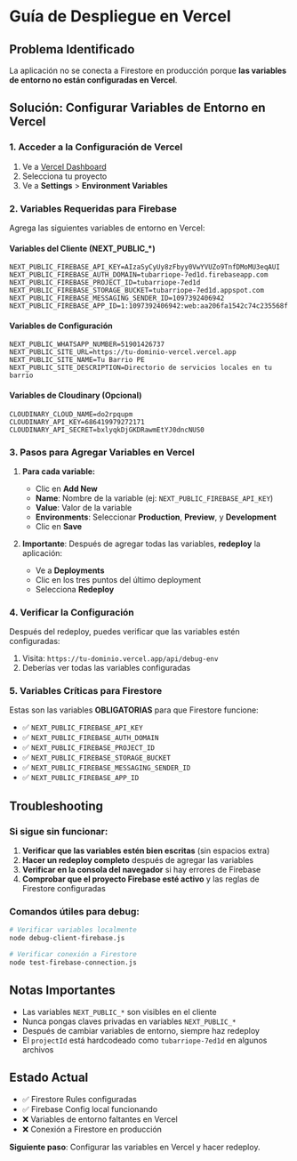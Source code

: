 # Guía de Despliegue en Vercel

## Problema Identificado

La aplicación no se conecta a Firestore en producción porque **las variables de entorno no están configuradas en Vercel**.

## Solución: Configurar Variables de Entorno en Vercel

### 1. Acceder a la Configuración de Vercel

1. Ve a [Vercel Dashboard](https://vercel.com/dashboard)
2. Selecciona tu proyecto
3. Ve a **Settings** > **Environment Variables**

### 2. Variables Requeridas para Firebase

Agrega las siguientes variables de entorno en Vercel:

#### Variables del Cliente (NEXT_PUBLIC_*)
```
NEXT_PUBLIC_FIREBASE_API_KEY=AIzaSyCyUy8zFbyy0VwYVUZo9TnfDMoMU3eqAUI
NEXT_PUBLIC_FIREBASE_AUTH_DOMAIN=tubarriope-7ed1d.firebaseapp.com
NEXT_PUBLIC_FIREBASE_PROJECT_ID=tubarriope-7ed1d
NEXT_PUBLIC_FIREBASE_STORAGE_BUCKET=tubarriope-7ed1d.appspot.com
NEXT_PUBLIC_FIREBASE_MESSAGING_SENDER_ID=1097392406942
NEXT_PUBLIC_FIREBASE_APP_ID=1:1097392406942:web:aa206fa1542c74c235568f
```

#### Variables de Configuración
```
NEXT_PUBLIC_WHATSAPP_NUMBER=51901426737
NEXT_PUBLIC_SITE_URL=https://tu-dominio-vercel.vercel.app
NEXT_PUBLIC_SITE_NAME=Tu Barrio PE
NEXT_PUBLIC_SITE_DESCRIPTION=Directorio de servicios locales en tu barrio
```

#### Variables de Cloudinary (Opcional)
```
CLOUDINARY_CLOUD_NAME=do2rpqupm
CLOUDINARY_API_KEY=686419979272171
CLOUDINARY_API_SECRET=bxlyqkDjGKDRawmEtYJ0dncNUS0
```

### 3. Pasos para Agregar Variables en Vercel

1. **Para cada variable:**
   - Clic en **Add New**
   - **Name**: Nombre de la variable (ej: `NEXT_PUBLIC_FIREBASE_API_KEY`)
   - **Value**: Valor de la variable
   - **Environments**: Seleccionar **Production**, **Preview**, y **Development**
   - Clic en **Save**

2. **Importante**: Después de agregar todas las variables, **redeploy** la aplicación:
   - Ve a **Deployments**
   - Clic en los tres puntos del último deployment
   - Selecciona **Redeploy**

### 4. Verificar la Configuración

Después del redeploy, puedes verificar que las variables estén configuradas:

1. Visita: `https://tu-dominio.vercel.app/api/debug-env`
2. Deberías ver todas las variables configuradas

### 5. Variables Críticas para Firestore

Estas son las variables **OBLIGATORIAS** para que Firestore funcione:

- ✅ `NEXT_PUBLIC_FIREBASE_API_KEY`
- ✅ `NEXT_PUBLIC_FIREBASE_AUTH_DOMAIN`
- ✅ `NEXT_PUBLIC_FIREBASE_PROJECT_ID`
- ✅ `NEXT_PUBLIC_FIREBASE_STORAGE_BUCKET`
- ✅ `NEXT_PUBLIC_FIREBASE_MESSAGING_SENDER_ID`
- ✅ `NEXT_PUBLIC_FIREBASE_APP_ID`

## Troubleshooting

### Si sigue sin funcionar:

1. **Verificar que las variables estén bien escritas** (sin espacios extra)
2. **Hacer un redeploy completo** después de agregar las variables
3. **Verificar en la consola del navegador** si hay errores de Firebase
4. **Comprobar que el proyecto Firebase esté activo** y las reglas de Firestore configuradas

### Comandos útiles para debug:

```bash
# Verificar variables localmente
node debug-client-firebase.js

# Verificar conexión a Firestore
node test-firebase-connection.js
```

## Notas Importantes

- Las variables `NEXT_PUBLIC_*` son visibles en el cliente
- Nunca pongas claves privadas en variables `NEXT_PUBLIC_*`
- Después de cambiar variables de entorno, siempre haz redeploy
- El `projectId` está hardcodeado como `tubarriope-7ed1d` en algunos archivos

## Estado Actual

- ✅ Firestore Rules configuradas
- ✅ Firebase Config local funcionando
- ❌ Variables de entorno faltantes en Vercel
- ❌ Conexión a Firestore en producción

**Siguiente paso**: Configurar las variables en Vercel y hacer redeploy.